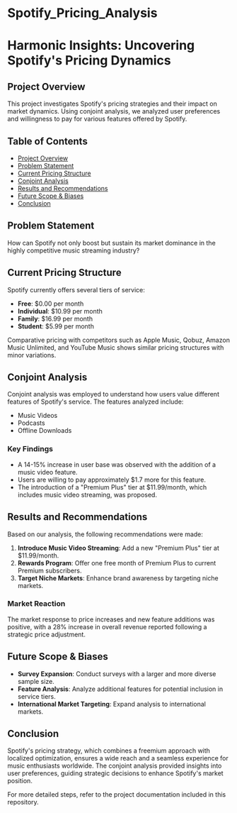 # Spotify_Pricing_Analysis
# Harmonic Insights: Uncovering Spotify's Pricing Dynamics

## Project Overview
This project investigates Spotify's pricing strategies and their impact on market dynamics. Using conjoint analysis, we analyzed user preferences and willingness to pay for various features offered by Spotify.

## Table of Contents
- [Project Overview](#project-overview)
- [Problem Statement](#problem-statement)
- [Current Pricing Structure](#current-pricing-structure)
- [Conjoint Analysis](#conjoint-analysis)
- [Results and Recommendations](#results-and-recommendations)
- [Future Scope & Biases](#future-scope--biases)
- [Conclusion](#conclusion)

## Problem Statement
How can Spotify not only boost but sustain its market dominance in the highly competitive music streaming industry?

## Current Pricing Structure
Spotify currently offers several tiers of service:
- **Free**: $0.00 per month
- **Individual**: $10.99 per month
- **Family**: $16.99 per month
- **Student**: $5.99 per month

Comparative pricing with competitors such as Apple Music, Qobuz, Amazon Music Unlimited, and YouTube Music shows similar pricing structures with minor variations.

## Conjoint Analysis
Conjoint analysis was employed to understand how users value different features of Spotify's service. The features analyzed include:
- Music Videos
- Podcasts
- Offline Downloads

### Key Findings
- A 14-15% increase in user base was observed with the addition of a music video feature.
- Users are willing to pay approximately $1.7 more for this feature.
- The introduction of a "Premium Plus" tier at $11.99/month, which includes music video streaming, was proposed.

## Results and Recommendations
Based on our analysis, the following recommendations were made:
1. **Introduce Music Video Streaming**: Add a new "Premium Plus" tier at $11.99/month.
2. **Rewards Program**: Offer one free month of Premium Plus to current Premium subscribers.
3. **Target Niche Markets**: Enhance brand awareness by targeting niche markets.

### Market Reaction
The market response to price increases and new feature additions was positive, with a 28% increase in overall revenue reported following a strategic price adjustment.

## Future Scope & Biases
- **Survey Expansion**: Conduct surveys with a larger and more diverse sample size.
- **Feature Analysis**: Analyze additional features for potential inclusion in service tiers.
- **International Market Targeting**: Expand analysis to international markets.

## Conclusion
Spotify's pricing strategy, which combines a freemium approach with localized optimization, ensures a wide reach and a seamless experience for music enthusiasts worldwide. The conjoint analysis provided insights into user preferences, guiding strategic decisions to enhance Spotify's market position.

For more detailed steps, refer to the project documentation included in this repository.

